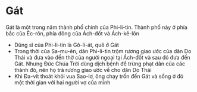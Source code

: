 # Gát

Gát là một trong năm thành phố chính của Phi-li-tin.  Thành phố này ở phía bắc của Éc-rôn, phía đông của Ách-đốt và Ách-kê-lôn
- Dũng sĩ của Phi-li-tin là Gô-li-át, quê ở Gát
- Trong thời của Sa-mu-ên, dân Phi-li-tin trộm rương giao ước của dân Do Thái và đưa vào đền thờ của người ngoại tại Ách-đốt và sau đó đưa đến Gát.  Nhưng Đức Chúa Trời dùng dịch bệnh để trừng phạt dân của các thành đó, nên họ trả rương giao ước về cho dân Do Thái
- Khi Đa-vít thoát khỏi vua Sao-lơ, ông chạy trốn đến Gát và sống ở đó một thời gian với hai người vợ của mình

